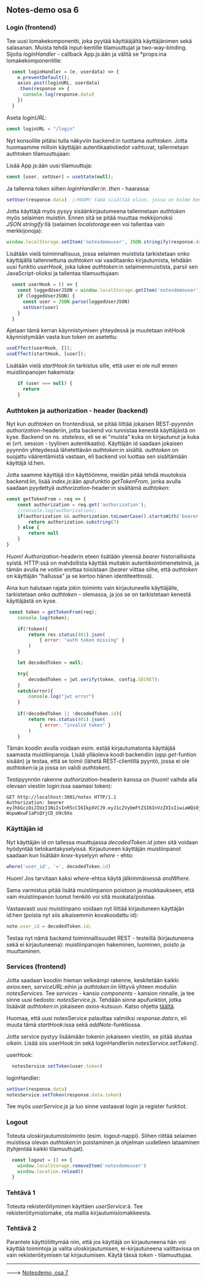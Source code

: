 ## Notes-demo osa 6

### Login (frontend)

Tee uusi lomakekomponentti, joka pyytää käyttääjältä käyttäjänimen sekä salasanan. Muista tehdä input-kentille tilamuuttujat ja two-way-binding. Sijoita *loginHandler* - callback App.js:ään ja välitä se *props:ina lomakekomponentille:

```js
  const loginHandler = (e, userdata) => {
    e.preventDefault();
    axios.post(loginURL, userdata)
    .then(response => {
      console.log(response.data)
    })
  }
```

Aseta *loginURL*:

```js
const loginURL = "/login"
```

Nyt konsolille pitäisi tulla näkyviin backend:in tuottama *authtoken*. Jotta huomaamme milloin käyttäjän autentikaatiotiedot vaihtuvat, tallennetaan authtoken tilamuuttujaan:

Lisää App.js:ään uusi tilamuuttuja:

```js
const [user, setUser] = useState(null);
```

Ja tallenna token siihen *loginHandler*:in *.then* - haarassa:

```js
setUser(response.data)  //HUOM! tämä sisältää olion, jossa on kolme kenttää: {token, username, role}
```

Jotta käyttäjä myös pysyy sisäänkirjautumeena tallennetaan *authtoken* myös selaimen muistiin. Ennen sitä se pitää muuttaa mekkijonoksi *JSON.stringify*:llä (selaimen *localstorage*:een voi tallentaa vain merkkijonoja):

```js
window.localStorage.setItem('notesdemouser', JSON.stringify(response.data))
```

Lisätään vielä toiminnallisuus, jossa selaimen muistista tarkistetaan onko käyttäjällä tallennettuna *authtoken* vai vaaditaanko kirjautumista, tehdään uusi funktio *userHook*, joka lukee *authtoken*:in selaimenmuistista, parsii sen JavaScript-olioksi ja tallentaa tilamuuttujaan:

```js
  const userHook = () => {
    const loggedUserJSON = window.localStorage.getItem('notesdemouser')
    if (loggedUserJSON) {
      const user = JSON.parse(loggedUserJSON)
      setUser(user)
    }
  }
```

Ajetaan tämä kerran käynnistymisen yhteydessä ja muutetaan initHook käynnistymään vasta kun token on asetettu:

```js
useEffect(userHook, []);
useEffect(startHook, [user]);
```

Lisätään vielä *startHook*:iin tarkistus sille, että user ei ole null ennen muistiinpanojen hakemista:

```js
    if (user === null) {
      return
    }
```

### Authtoken ja authorization - header (backend)

Nyt kun *authtoken* on frontendissä, se pitää liittää jokaisen REST-pyynnön *authorization*-headeriin, jotta backend voi tunnistaa kenestä käyttäjästä on kyse. Backend on ns. *stateless*, eli se ei "muista" kuka on kirjautunut ja kuka ei (vrt. session - tyylinen autentikaatio). Käyttäjän id saadaan jokaisen pyynnön yhteydessä lähetettävän *authtoken*:in sisältä. *authtoken* on suojattu väärentämistä vastaan, eli backend voi luottaa sen sisältämään käyttäjä id:hen.  

Jotta saamme käyttäjä id:n käyttöömme, meidän pitää tehdä muutoksia backend:iin, lisää *index.js*:ään apufunktio *getTokenFrom*, jonka avulla saadaan pyydettyä *authorization*-header:in sisältämä *authtoken*:

```js
const getTokenFrom = req => {
    const authorization = req.get('authorization');
    //console.log(authorization);
    if(authorization && authorization.toLowerCase().startsWith('bearer ')){
        return authorization.substring(7)
    } else {
        return null
    }
}
```

*Huom!* *Authorization*-headerin eteen lisätään yleensä *bearer* historiallisista syistä. HTTP:ssä on mahdollista käyttää muitakin autentikointimenetelmiä, ja tämän avulla ne voitiin erottaa toisistaan (*bearer* viittaa siihe, että *authtoken* on käyttäjän "hallussa" ja se kertoo hänen identiteettinsä).

Aina kun halutaan rajata jokin toiminto vain kirjautuneelle käyttäjälle, tarkistetaan onko *authtoken* - olemassa, ja jos se on tarkistetaan kenestä käyttäjästä on kyse.

```js
 const token = getTokenFrom(req);
    console.log(token);

    if(!token){
        return res.status(401).json(
            { error: "auth token missing" }
        )
    }

    let decodedToken = null;

    try{
        decodedToken = jwt.verify(token, config.SECRET);
    }
    catch(error){
        console.log("jwt error")
    }
    
    if(!decodedToken || !decodedToken.id){
        return res.status(401).json(
            { error: "invalid token" }
        )
    }
```

Tämän koodin avulla voidaan esim. estää kirjautumatonta käyttäjää saamasta muistiinpanoja. Lisää ylläoleva koodi backendiin (*app.get*-funtion sisään) ja testaa, että se toimii (lähetä REST-clientillä pyyntö, jossa ei ole *authtoken*:ia ja jossa on validi *authtoken*).

Testipyynnön rakenne *authorization*-headerin kanssa on (huom! vaihda alla olevaan viestiin login:issa saamasi token): 

```http
GET http://localhost:3001/notes HTTP/1.1
Authorization: bearer eyJhbGciOiJIUzI1NiIsInR5cCI6IkpXVCJ9.eyJ1c2VybmFtZSI6InVzZXIxIiwiaWQiOjEsImlhdCI6MTYwMjE0NTY5OX0.lNsfJVKobqhpf8ZYU0-WopwWxwF1aPsQYjCD_U9c9Xo
```

### Käyttäjän id

Nyt käyttäjän id on tallessa muuttujassa *decodedToken.id* joten sitä voidaan hyödyntää tietokantakyselyissä. Kirjautuneen käyttäjän muistiinpanot saadaan kun lisätään *knex*-kyselyyn *where* - ehto:

```js
where('user_id', '=', decodedToken.id)
```

*Huom!* Jos tarvitaan kaksi *where*-ehtoa käytä jälkimmäisessä *andWhere*.

Sama varmistus pitää lisätä muistiinpanon poistoon ja muokkaukseen, että vain muistiinpanon luonut henkilö voi sitä muokata/poistaa.

Vastaavasti uusi muistiinpano voidaan nyt liittää kirjautuneen käyttäjän id:hen (poista nyt siis aikaisemmin kovakoodattu id):

```js
note.user_id = decodedToken.id;
```

Testaa nyt nämä backend toiminnallisuudet REST - testeillä (kirjautuneena sekä ei kirjautuneena): muistiinpanojen hakeminen, luominen, poisto ja muuttaminen.

### Services (frontend)

Jotta saadaan koodiin hieman selkeämpi rakenne, keskitetään kaikki *axios*:een, *serviceURL*:eihin ja *authtoken*:iin liittyvä yhteen moduliin *notesServices*. Tee *services* - kansio *components* - kansion rinnalle, ja tee sinne uusi tiedosto: *notesService.js*. Tehdään sinne apufunktiot, jotka lisäävät *authtoken*:in jokaiseen *axios*-kutsuun. Katso ohjetta [täältä](axios-service-token.html).

Huomaa, että uusi notesService palauttaa valmiiksi *response.data*:n, eli muuta tämä *startHook*:issa sekä *addNote*-funktiossa.
 
Jotta service pystyy lisäämään tokenin jokaiseen viestiin, se pitää alustaa oikein. Lisää siis userHook:iin sekä loginHandleriin *notesService.setToken()*.

userHook:
```js
  notesService.setToken(user.token)
```

loginHandler:
```js
setUser(response.data)
notesService.setToken(response.data.token)
```

Tee myös *userService.js* ja luo sinne vastaavat login ja register funktiot.

### Logout

Toteuta uloskirjautumistoiminto (esim. logout-nappi). Siihen riittää selaimen muistissa olevan *authtoken*:in poistaminen ja ohjelman uudelleen lataaminen (tyhjentää kaikki tilamuuttujat).

```js
  const logout = () => {
    window.localStorage.removeItem('notesdemouser')
    window.location.reload()
  }
```

### Tehtävä 1

Toteuta rekisteröityminen käyttäen *userService*:ä. Tee rekisteröitymislomake, ota mallia kirjautumislomakkeesta.

### Tehtävä 2

Parantele käyttöliittymää niin, että jos käyttäjä on kirjautuneena hän voi käyttää toimintoja ja valita uloskirjautumisen, ei-kirjautuneena valittavissa on vain rekisteröitymisen tai kirjautumisen. Käytä tässä *token* - tilamuuttujaa.

--- 

---> [Notesdemo, osa 7](./notesdemo_osa7.html)